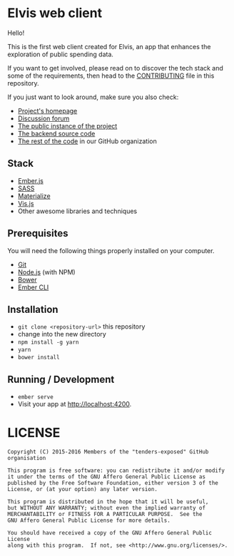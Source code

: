 # Elvis web client

Hello!

This is the first web client created for Elvis, an app that enhances the
exploration of public spending data.

If you want to get involved, please read on to discover the tech stack and some
of the requirements, then head to the [CONTRIBUTING](./CONTRIBUTING.md) file in
this repository.

If you just want to look around, make sure you also check:

* [Project's homepage](http://tenders.exposed)
* [Discussion forum](https://talk.tenders.exposed)
* [The public instance of the project](https://elvis.tenders.exposed)
* [The backend source code](https://github.com/tenders-exposed/elvis-backend)
* [The rest of the code](https://github.com/tenders-exposed) in our GitHub organization

## Stack

* [Ember.js](http://emberjs.com/)
* [SASS](http://sass-lang.com/)
* [Materialize](http://materializecss.com/)
* [Vis.js](http://visjs.org/)
* Other awesome libraries and techniques

## Prerequisites

You will need the following things properly installed on your computer.

* [Git](http://git-scm.com/)
* [Node.js](http://nodejs.org/) (with NPM)
* [Bower](http://bower.io/)
* [Ember CLI](http://ember-cli.com/)

## Installation

* `git clone <repository-url>` this repository
* change into the new directory
* `npm install -g yarn`
* `yarn`
* `bower install`

## Running / Development

* `ember serve`
* Visit your app at [http://localhost:4200](http://localhost:4200).


# LICENSE

    Copyright (C) 2015-2016 Members of the "tenders-exposed" GitHub organisation

    This program is free software: you can redistribute it and/or modify
    it under the terms of the GNU Affero General Public License as
    published by the Free Software Foundation, either version 3 of the
    License, or (at your option) any later version.

    This program is distributed in the hope that it will be useful,
    but WITHOUT ANY WARRANTY; without even the implied warranty of
    MERCHANTABILITY or FITNESS FOR A PARTICULAR PURPOSE.  See the
    GNU Affero General Public License for more details.

    You should have received a copy of the GNU Affero General Public License
    along with this program.  If not, see <http://www.gnu.org/licenses/>.
